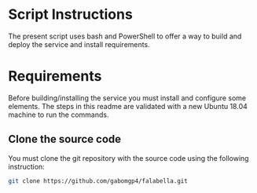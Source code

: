 # Script Instructions

The present script uses bash and PowerShell to offer a way to build and deploy the service and install requirements.

# Requirements

Before building/installing the service you must install and configure some elements. The steps in this readme are validated with a new Ubuntu 18.04 machine to run the commands.

## Clone the source code

You must clone the git repository with the source code using the following instruction:

```bash
git clone https://github.com/gabomgp4/falabella.git
```

